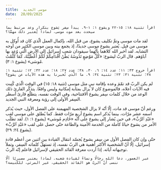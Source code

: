 ```yaml
---
title:  موسى الجديد
date:  28/09/2025
---
```


`اقرأ تثنية ١٨: ١٥-٢٢ ويشوع ١: ١-٩. يبدأ سِفر يَشوع بتكرار وعد مرتبط بما سيحدث بعد موت موسى، لماذا يُعتبر ذلك مهمًّا؟`

لقد مات موسى وتمَّ تكليف يشوع، من قبل الله، بإكمال العمل الّذي كان قد أُوكل به موسى من قبل. يُعتبر يشوع موسى جديدًا، إذ يجمع بينه وبين موسى الكثير من أوجه التشابه. لقد أخبر الله كلاهما بأنّهما سيقودان شعب إسرائيل إلى الأرض الّتي وُعِد بها آباؤهم. قال الربّ ليشوع: «كُلَّ مَوْضِعٍ تَدُوسُهُ بَطْنُ أَقْدَامِكُمْ لَكُمْ أَعْطَيْتُهُ، كَمَا كَلَّمْتُ مُوسَى» (يشوع ١: ٣).

`اقرأ خروج ٣٣: ١١؛ عدد ١٤: ٦، ٣٠، ٣٨؛ عدد ٢٧: ١٨؛ عدد ٣٢: ١٢؛ تثنية ١: ٣٨؛ تثنية ٣١: ٢٣؛ تثنية ٣٤: ٩. ما الّذي تُخبرنا به هذه الآيات عن يشوع؟`

لم يكن الربّ قد تمّمَ وعده بإقامة نبيٍ مثل موسى (تثنية ١٨: ١٥) في الوقت الّذي كُتِبت فيه الآيات أعلاه، فالموضوع كان لا يزال بمثابة إمكانية وليس واقعًا. يتذكّر القارئ ذلك الوعد من خلال كلمات سِفر يشوع الافتتاحية، وفي الوقت نفسه، يتطلّع قارئ أسطر السِفر الأولى إلى رؤية ومعرفة النبي الجديد.

ورغم أنّ موسى قد مات، إلّا أنّه لا يزال الشخصية المهيمنة على الفصل الأول، حيث يُذكر اسمه عشر مرّات، بينما يُذكر اسم يشوع أربع مرّات فقط. كما يُطلق على موسى لقب «عَبْدِ ٱلرَّبِّ»، في حين يُشار إلى يشوع على أنّه «خَادِم مُوسَى» (يشوع ١: ١). لقد تطلّب الأمر من يشوع حياةً كاملة من الخدمة الأمينة والطاعة حتّى حصل على لقب «عَبْدِ ٱلرَّبِّ» (يشوع ٢٤: ٢٩).

حتّى وإن كان الفصل الأول من سِفر يشوع يُجسّد انتقال القيادة بين اثنين من أعظم قادة إسرائيل، إلّا أنّ الشخصية الأكثر أهمية هي الربّ نفسه، إذ تستهلّ كلماته السِفر، وتملأ توجيهاته آياته. إذا أردت معرفة القائد الحقيقي لإسرائيل فاعلم إنّه الربّ.

`عبر العصور، دعا الله رجالًا ونساءً لقيادة شعبه. لماذا يعتبر مصيريًا ألّا ننسى أنّ الربّ هو القائد الحقيقي، غير المرئي، للكنيسة؟`